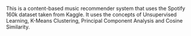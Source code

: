 This is a content-based music recommender system that uses the Spotify 160k dataset taken from Kaggle. 
It uses the concepts of Unsupervised Learning, K-Means Clustering, Principal Component Analysis and Cosine Similarity.

